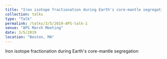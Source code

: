 ```yaml
---
title: "Iron isotope fractionation during Earth's core-mantle segregation"
collection: talks
type: "Talk"
permalink: /talks/3/5/2019-APS-talk-1
venue: "APS March Meeting"
date: 3/5/2019
location: "Boston, MA"
---
```


Iron isotope fractionation during Earth&apos;s core-mantle segregation
